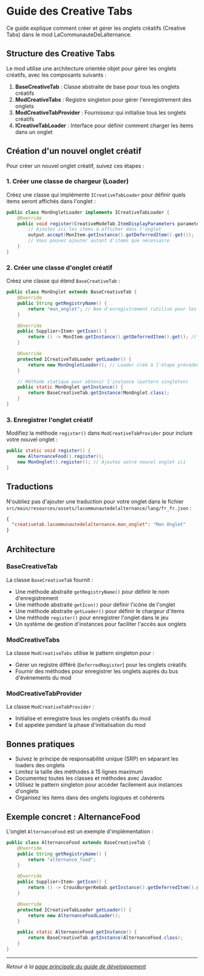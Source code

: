 # Guide des Creative Tabs

Ce guide explique comment créer et gérer les onglets créatifs (Creative Tabs) dans le mod LaCommunauteDeLalternance.

## Structure des Creative Tabs

Le mod utilise une architecture orientée objet pour gérer les onglets créatifs, avec les composants suivants :

1. **BaseCreativeTab** : Classe abstraite de base pour tous les onglets créatifs
2. **ModCreativeTabs** : Registre singleton pour gérer l'enregistrement des onglets
3. **ModCreativeTabProvider** : Fournisseur qui initialise tous les onglets créatifs
4. **ICreativeTabLoader** : Interface pour définir comment charger les items dans un onglet

## Création d'un nouvel onglet créatif

Pour créer un nouvel onglet créatif, suivez ces étapes :

### 1. Créer une classe de chargeur (Loader)

Créez une classe qui implémente `ICreativeTabLoader` pour définir quels items seront affichés dans l'onglet :

```java
public class MonOngletLoader implements ICreativeTabLoader {
    @Override
    public void register(CreativeModeTab.ItemDisplayParameters parameters, CreativeModeTab.Output output) {
        // Ajoutez ici les items à afficher dans l'onglet
        output.accept(MonItem.getInstance().getDeferredItem().get());
        // Vous pouvez ajouter autant d'items que nécessaire
    }
}
```

### 2. Créer une classe d'onglet créatif

Créez une classe qui étend `BaseCreativeTab` :

```java
public class MonOnglet extends BaseCreativeTab {
    @Override
    public String getRegistryName() {
        return "mon_onglet"; // Nom d'enregistrement (utilisé pour les traductions)
    }

    @Override
    public Supplier<Item> getIcon() {
        return () -> MonItem.getInstance().getDeferredItem().get(); // Item utilisé comme icône
    }

    @Override
    protected ICreativeTabLoader getLoader() {
        return new MonOngletLoader(); // Loader créé à l'étape précédente
    }

    // Méthode statique pour obtenir l'instance (pattern singleton)
    public static MonOnglet getInstance() {
        return BaseCreativeTab.getInstance(MonOnglet.class);
    }
}
```

### 3. Enregistrer l'onglet créatif

Modifiez la méthode `register()` dans `ModCreativeTabProvider` pour inclure votre nouvel onglet :

```java
public static void register() {
    new AlternanceFood().register();
    new MonOnglet().register(); // Ajoutez votre nouvel onglet ici
}
```

## Traductions

N'oubliez pas d'ajouter une traduction pour votre onglet dans le fichier `src/main/resources/assets/lacommunautedelalternance/lang/fr_fr.json` :

```json
{
  "creativetab.lacommunautedelalternance.mon_onglet": "Mon Onglet"
}
```

## Architecture

### BaseCreativeTab

La classe `BaseCreativeTab` fournit :

- Une méthode abstraite `getRegistryName()` pour définir le nom d'enregistrement
- Une méthode abstraite `getIcon()` pour définir l'icône de l'onglet
- Une méthode abstraite `getLoader()` pour définir le chargeur d'items
- Une méthode `register()` pour enregistrer l'onglet dans le jeu
- Un système de gestion d'instances pour faciliter l'accès aux onglets

### ModCreativeTabs

La classe `ModCreativeTabs` utilise le pattern singleton pour :

- Gérer un registre différé (`DeferredRegister`) pour les onglets créatifs
- Fournir des méthodes pour enregistrer les onglets auprès du bus d'événements du mod

### ModCreativeTabProvider

La classe `ModCreativeTabProvider` :

- Initialise et enregistre tous les onglets créatifs du mod
- Est appelée pendant la phase d'initialisation du mod

## Bonnes pratiques

- Suivez le principe de responsabilité unique (SRP) en séparant les loaders des onglets
- Limitez la taille des méthodes à 15 lignes maximum
- Documentez toutes les classes et méthodes avec Javadoc
- Utilisez le pattern singleton pour accéder facilement aux instances d'onglets
- Organisez les items dans des onglets logiques et cohérents

## Exemple concret : AlternanceFood

L'onglet `AlternanceFood` est un exemple d'implémentation :

```java
public class AlternanceFood extends BaseCreativeTab {
    @Override
    public String getRegistryName() {
        return "alternance_food";
    }

    @Override
    public Supplier<Item> getIcon() {
        return () -> CrousBurgerKebab.getInstance().getDeferredItem().get();
    }

    @Override
    protected ICreativeTabLoader getLoader() {
        return new AlternanceFoodLoader();
    }

    public static AlternanceFood getInstance() {
        return BaseCreativeTab.getInstance(AlternanceFood.class);
    }
}
```

---

*Retour à la [page principale du guide de développement](index.md)*
